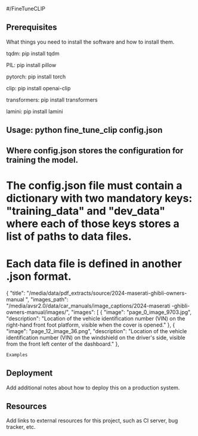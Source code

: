 #/FineTuneCLIP



## Prerequisites

What things you need to install the software and how to install them.

tqdm: pip install tqdm

PIL: pip install pillow

pytorch: pip install torch

clip: pip install openai-clip

transformers: pip install transformers

lamini: pip install lamini


## Usage: python fine_tune_clip config.json
## Where config.json stores the configuration for training the model.
# The config.json file must contain a dictionary with two mandatory keys: "training_data" and "dev_data" where each of those keys stores a list of paths to data files.
# Each data file is defined in another .json format. 
{
    "title": "/media/data/pdf_extracts/source/2024-maserati-ghibli-owners-manual
",
    "images_path": "/media/avsr2.0/data/car_manuals/image_captions/2024-maserati
-ghibli-owners-manual/images/",
    "images": [
        {
            "image": "page_0_image_9703.jpg",
            "description": "Location of the vehicle identification number (VIN) on the right-hand front foot platform, visible when the cover is opened."
        },
        {
            "image": "page_12_image_36.png",
            "description": "Location of the vehicle identification number (VIN) on the windshield on the driver's side, visible from the front left center of the dashboard."
        },



```
Examples
```

## Deployment

Add additional notes about how to deploy this on a production system.

## Resources

Add links to external resources for this project, such as CI server, bug tracker, etc.
